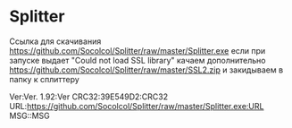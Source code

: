# Splitter

Ссылка для скачивания https://github.com/Socolcol/Splitter/raw/master/Splitter.exe
если при запуске выдает "Could not load SSL library" качаем дополнительно https://github.com/Socolcol/Splitter/raw/master/SSL2.zip
и закидываем в папку к сплиттеру


Ver:Ver. 1.92:Ver
CRC32:39E549D2:CRC32
URL:https://github.com/Socolcol/Splitter/raw/master/Splitter.exe:URL
MSG::MSG
